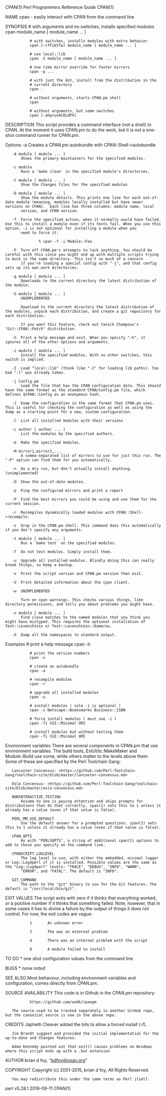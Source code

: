 CPAN(1)                                                                                Perl Programmers Reference Guide                                                                               CPAN(1)

NAME
       cpan - easily interact with CPAN from the command line

SYNOPSIS
               # with arguments and no switches, installs specified modules
               cpan module_name [ module_name ... ]

               # with switches, installs modules with extra behavior
               cpan [-cfFimtTw] module_name [ module_name ... ]

               # use local::lib
               cpan -I module_name [ module_name ... ]

               # one time mirror override for faster mirrors
               cpan -p ...

               # with just the dot, install from the distribution in the
               # current directory
               cpan .

               # without arguments, starts CPAN.pm shell
               cpan

               # without arguments, but some switches
               cpan [-ahpruvACDLOPX]

DESCRIPTION
       This script provides a command interface (not a shell) to CPAN. At the moment it uses CPAN.pm to do the work, but it is not a one-shot command runner for CPAN.pm.

   Options
       -a  Creates a CPAN.pm autobundle with CPAN::Shell->autobundle.

       -A module [ module ... ]
           Shows the primary maintainers for the specified modules.

       -c module
           Runs a `make clean` in the specified module's directories.

       -C module [ module ... ]
           Show the Changes files for the specified modules

       -D module [ module ... ]
           Show the module details. This prints one line for each out-of-date module (meaning, modules locally installed but have newer versions on CPAN).  Each line has three columns: module name, local
           version, and CPAN version.

       -f  Force the specified action, when it normally would have failed. Use this to install a module even if its tests fail. When you use this option, -i is not optional for installing a module when you
           need to force it:

                   % cpan -f -i Module::Foo

       -F  Turn off CPAN.pm's attempts to lock anything. You should be careful with this since you might end up with multiple scripts trying to muck in the same directory. This isn't so much of a concern
           if you're loading a special config with "-j", and that config sets up its own work directories.

       -g module [ module ... ]
           Downloads to the current directory the latest distribution of the module.

       -G module [ module ... ]
           UNIMPLEMENTED

           Download to the current directory the latest distribution of the modules, unpack each distribution, and create a git repository for each distribution.

           If you want this feature, check out Yanick Champoux's "Git::CPAN::Patch" distribution.

       -h  Print a help message and exit. When you specify "-h", it ignores all of the other options and arguments.

       -i module [ module ... ]
           Install the specified modules. With no other switches, this switch is implied.

       -I  Load "local::lib" (think like "-I" for loading lib paths). Too bad "-l" was already taken.

       -j Config.pm
           Load the file that has the CPAN configuration data. This should have the same format as the standard CPAN/Config.pm file, which defines $CPAN::Config as an anonymous hash.

       -J  Dump the configuration in the same format that CPAN.pm uses. This is useful for checking the configuration as well as using the dump as a starting point for a new, custom configuration.

       -l  List all installed modules with their versions

       -L author [ author ... ]
           List the modules by the specified authors.

       -m  Make the specified modules.

       -M mirror1,mirror2,...
           A comma-separated list of mirrors to use for just this run. The "-P" option can find them for you automatically.

       -n  Do a dry run, but don't actually install anything. (unimplemented)

       -O  Show the out-of-date modules.

       -p  Ping the configured mirrors and print a report

       -P  Find the best mirrors you could be using and use them for the current session.

       -r  Recompiles dynamically loaded modules with CPAN::Shell->recompile.

       -s  Drop in the CPAN.pm shell. This command does this automatically if you don't specify any arguments.

       -t module [ module ... ]
           Run a `make test` on the specified modules.

       -T  Do not test modules. Simply install them.

       -u  Upgrade all installed modules. Blindly doing this can really break things, so keep a backup.

       -v  Print the script version and CPAN.pm version then exit.

       -V  Print detailed information about the cpan client.

       -w  UNIMPLEMENTED

           Turn on cpan warnings. This checks various things, like directory permissions, and tells you about problems you might have.

       -x module [ module ... ]
           Find close matches to the named modules that you think you might have mistyped. This requires the optional installation of Text::Levenshtein or Text::Levenshtein::Damerau.

       -X  Dump all the namespaces to standard output.

   Examples
               # print a help message
               cpan -h

               # print the version numbers
               cpan -v

               # create an autobundle
               cpan -a

               # recompile modules
               cpan -r

               # upgrade all installed modules
               cpan -u

               # install modules ( sole -i is optional )
               cpan -i Netscape::Booksmarks Business::ISBN

               # force install modules ( must use -i )
               cpan -fi CGI::Minimal URI

               # install modules but without testing them
               cpan -Ti CGI::Minimal URI

   Environment variables
       There are several components in CPAN.pm that use environment variables.  The build tools, ExtUtils::MakeMaker and Module::Build use some, while others matter to the levels above them. Some of these
       are specified by the Perl Toolchain Gang:

       Lancaster Concensus: <https://github.com/Perl-Toolchain-Gang/toolchain-site/blob/master/lancaster-consensus.md>

       Oslo Concensus: <https://github.com/Perl-Toolchain-Gang/toolchain-site/blob/master/oslo-consensus.md>

       NONINTERACTIVE_TESTING
           Assume no one is paying attention and skips prompts for distributions that do that correctly. cpan(1) sets this to 1 unless it already has a value (even if that value is false).

       PERL_MM_USE_DEFAULT
           Use the default answer for a prompted questions. cpan(1) sets this to 1 unless it already has a value (even if that value is false).

       CPAN_OPTS
           As with "PERL5OPTS", a string of additional cpan(1) options to add to those you specify on the command line.

       CPANSCRIPT_LOGLEVEL
           The log level to use, with either the embedded, minimal logger or Log::Log4perl if it is installed. Possible values are the same as the "Log::Log4perl" levels: "TRACE", "DEBUG", "INFO", "WARN",
           "ERROR", and "FATAL". The default is "INFO".

       GIT_COMMAND
           The path to the "git" binary to use for the Git features. The default is "/usr/local/bin/git".

EXIT VALUES
       The script exits with zero if it thinks that everything worked, or a positive number if it thinks that something failed. Note, however, that in some cases it has to divine a failure by the output of
       things it does not control. For now, the exit codes are vague:

               1       An unknown error

               2       The was an external problem

               4       There was an internal problem with the script

               8       A module failed to install

TO DO
       * one shot configuration values from the command line

BUGS
       * none noted

SEE ALSO
       Most behaviour, including environment variables and configuration, comes directly from CPAN.pm.

SOURCE AVAILABILITY
       This code is in Github in the CPAN.pm repository:

               https://github.com/andk/cpanpm

       The source used to be tracked separately in another GitHub repo, but the canonical source is now in the above repo.

CREDITS
       Japheth Cleaver added the bits to allow a forced install (-f).

       Jim Brandt suggest and provided the initial implementation for the up-to-date and Changes features.

       Adam Kennedy pointed out that exit() causes problems on Windows where this script ends up with a .bat extension

AUTHOR
       brian d foy, "<bdfoy@cpan.org>"

COPYRIGHT
       Copyright (c) 2001-2015, brian d foy, All Rights Reserved.

       You may redistribute this under the same terms as Perl itself.

perl v5.28.1                                                                                      2019-09-11                                                                                          CPAN(1)
